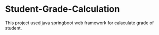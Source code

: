 # Student-Grade-Calculation
This project used java springboot web framework for calaculate grade of student.
